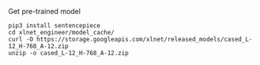 Get pre-trained model 
```
pip3 install sentencepiece
cd xlnet_engineer/model_cache/
curl -O https://storage.googleapis.com/xlnet/released_models/cased_L-12_H-768_A-12.zip
unzip -o cased_L-12_H-768_A-12.zip
```



